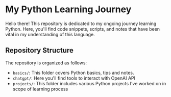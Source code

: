 # My Python Learning Journey

Hello there! This repository is dedicated to my ongoing journey learning Python. Here, you'll find code snippets, scripts, and notes that have been vital in my understanding of this language.

## Repository Structure

The repository is organized as follows:

- `basics/`: This folder covers Python basics, tips and notes.
- `chatgpt/`: Here you'll find tools to interact with OpenAI API
- `projects/`: This folder includes various Python projects I've worked on in scope of learning process